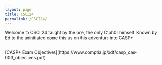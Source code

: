 ```yaml
---
layout: page
title: CSCI24
permalink: /CSCI24/
---
```

Welcome to CSCI 24 taught by the one, the only C1ph0r himself! Known by Ed to the uninitiated come this us on this adventure into CASP+


<br/>
[CASP+ Exam Objectives](https://www.comptia.jp/pdf/casp_cas-003_objectives.pdf)
